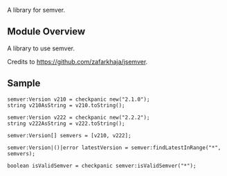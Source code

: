 A library for semver.

## Module Overview
A library to use semver.  

Credits to https://github.com/zafarkhaja/jsemver.

## Sample
```ballerina
semver:Version v210 = checkpanic new("2.1.0");
string v210AsString = v210.toString();

semver:Version v222 = checkpanic new("2.2.2");
string v222AsString = v222.toString();

semver:Version[] semvers = [v210, v222];

semver:Version|()|error latestVersion = semver:findLatestInRange("*", semvers);

boolean isValidSemver = checkpanic semver:isValidSemver("*");
```
